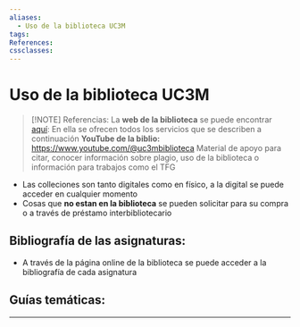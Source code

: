 ```yaml
---
aliases:
  - Uso de la biblioteca UC3M
tags:
References:
cssclasses:
---
```

# Uso de la biblioteca UC3M

> [!NOTE] Referencias:
> La **web de la biblioteca** se puede encontrar [aquí](https://bibliotecas.uc3m.es/primo-explore/search?vid=34UC3M_VU1&lang=es_ES): 
> En ella se ofrecen todos los servicios que se describen a continuación
> **YouTube de la biblio:** https://www.youtube.com/@uc3mbiblioteca
> Material de apoyo para citar, conocer información sobre plagio, uso de la biblioteca o información para trabajos como el TFG

+ Las colleciones son tanto digitales como en físico, a la digital se puede acceder en cualquier momento
+ Cosas que **no estan en la biblioteca** se pueden solicitar para su compra o a través de préstamo interbibliotecario

## Bibliografía de las asignaturas:
+ A través de la página online de la biblioteca se puede acceder a la bibliografía de cada asignatura

## Guías temáticas: 

***